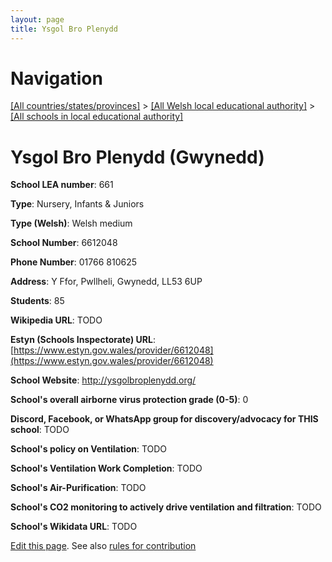 ```yaml
---
layout: page
title: Ysgol Bro Plenydd
---
```

# Navigation

[[All countries/states/provinces]](../../..) > [[All Welsh local educational authority]](../..) > [[All schools in local educational authority]](..)

# Ysgol Bro Plenydd (Gwynedd)

**School LEA number**: 661

**Type**: Nursery, Infants & Juniors

**Type (Welsh)**: Welsh medium

**School Number**: 6612048

**Phone Number**: 01766 810625

**Address**: Y Ffor, Pwllheli, Gwynedd, LL53 6UP

**Students**: 85

**Wikipedia URL**: TODO

**Estyn (Schools Inspectorate) URL**: [https://www.estyn.gov.wales/provider/6612048](https://www.estyn.gov.wales/provider/6612048)

**School Website**: http://ysgolbroplenydd.org/

**School's overall airborne virus protection grade (0-5)**: 0

**Discord, Facebook, or WhatsApp group for discovery/advocacy for THIS school**: TODO

**School's policy on Ventilation**: TODO

**School's Ventilation Work Completion**: TODO

**School's Air-Purification**: TODO

**School's CO2 monitoring to actively drive ventilation and filtration**: TODO

**School's Wikidata URL**: TODO




[Edit this page](https://github.com/VentilationProject/Wales/edit/prif/./Gwynedd/Ysgol_Bro_Plenydd.md). See also [rules for contribution](../../../contribution-rules/)